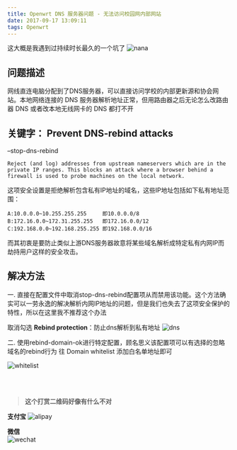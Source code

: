 ```yaml
---
title: Openwrt DNS 服务器问题 - 无法访问校园网内部网站
date: 2017-09-17 13:09:11
tags: Openwrt
---
```


这大概是我遇到过持续时长最久的一个坑了
![nana][nana]

<!--more-->
## 问题描述
网线直连电脑分配到了DNS服务器，可以直接访问学校的内部更新源和协会网站。本地网络连接的 DNS 服务器解析地址正常，但用路由器之后无论怎么改路由器 DNS 或者改本地无线网卡的 DNS 都打不开
<br>
## 关键字： Prevent DNS-rebind attacks
–stop-dns-rebind

    Reject (and log) addresses from upstream nameservers which are in the private IP ranges. This blocks an attack where a browser behind a firewall is used to probe machines on the local network.

这项安全设置是拒绝解析包含私有IP地址的域名，这些IP地址包括如下私有地址范围：

    A:10.0.0.0~10.255.255.255     即10.0.0.0/8
    B:172.16.0.0~172.31.255.255   即172.16.0.0/12
    C:192.168.0.0~192.168.255.255 即192.168.0.0/16
    
而其初衷是要防止类似上游DNS服务器故意将某些域名解析成特定私有内网IP而劫持用户这样的安全攻击。
<br>
## 解决方法

一. 直接在配置文件中取消stop-dns-rebind配置项从而禁用该功能。这个方法确实可以一劳永逸的解决解析内网IP地址的问题，但是我们也失去了这项安全保护的特性，所以在这里我不推荐这个办法

取消勾选 **Rebind protection**：防止dns解析到私有地址
![dns][dns]

二. 使用rebind-domain-ok进行特定配置，顾名思义该配置项可以有选择的忽略域名的rebind行为
往 Domain whitelist 添加白名单地址即可

![whitelist][whitelist]

<br><br>
> **这个打赏二维码好像有什么不对**

**支付宝** 
![alipay][alipay]

**微信**  
![wechat][wechat]


[alipay]: https://of4jd0bcc.qnssl.com/Blog/%E6%89%93%E8%B5%8F/alipay/dmc.gif?imageView2/1/w/200/h/200
[wechat]: https://of4jd0bcc.qnssl.com/Blog/%E6%89%93%E8%B5%8F/wechat/girl_wechat.gif?imageView2/1/w/200/h/200


[nana]: https://of4jd0bcc.qnssl.com/Openwrt/nana.png
[dns]: https://of4jd0bcc.qnssl.com/Openwrt/dns.png
[whitelist]: https://of4jd0bcc.qnssl.com/Openwrt/whitelist.png